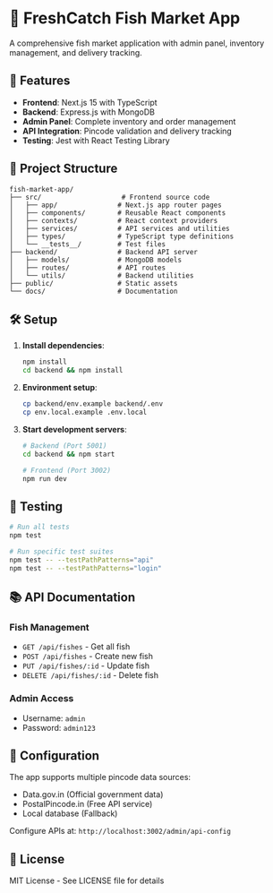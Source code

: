# 🐠 FreshCatch Fish Market App

A comprehensive fish market application with admin panel, inventory management, and delivery tracking.

## 🚀 Features

- **Frontend**: Next.js 15 with TypeScript
- **Backend**: Express.js with MongoDB
- **Admin Panel**: Complete inventory and order management
- **API Integration**: Pincode validation and delivery tracking
- **Testing**: Jest with React Testing Library

## 📁 Project Structure

```
fish-market-app/
├── src/                    # Frontend source code
│   ├── app/               # Next.js app router pages
│   ├── components/        # Reusable React components
│   ├── contexts/          # React context providers
│   ├── services/          # API services and utilities
│   ├── types/             # TypeScript type definitions
│   └── __tests__/         # Test files
├── backend/               # Backend API server
│   ├── models/            # MongoDB models
│   ├── routes/            # API routes
│   └── utils/             # Backend utilities
├── public/                # Static assets
└── docs/                  # Documentation
```

## 🛠️ Setup

1. **Install dependencies**:
   ```bash
   npm install
   cd backend && npm install
   ```

2. **Environment setup**:
   ```bash
   cp backend/env.example backend/.env
   cp env.local.example .env.local
   ```

3. **Start development servers**:
   ```bash
   # Backend (Port 5001)
   cd backend && npm start
   
   # Frontend (Port 3002)
   npm run dev
   ```

## 🧪 Testing

```bash
# Run all tests
npm test

# Run specific test suites
npm test -- --testPathPatterns="api"
npm test -- --testPathPatterns="login"
```

## 📚 API Documentation

### Fish Management
- `GET /api/fishes` - Get all fish
- `POST /api/fishes` - Create new fish
- `PUT /api/fishes/:id` - Update fish
- `DELETE /api/fishes/:id` - Delete fish

### Admin Access
- Username: `admin`
- Password: `admin123`

## 🔧 Configuration

The app supports multiple pincode data sources:
- Data.gov.in (Official government data)
- PostalPincode.in (Free API service)
- Local database (Fallback)

Configure APIs at: `http://localhost:3002/admin/api-config`

## 📝 License

MIT License - See LICENSE file for details
